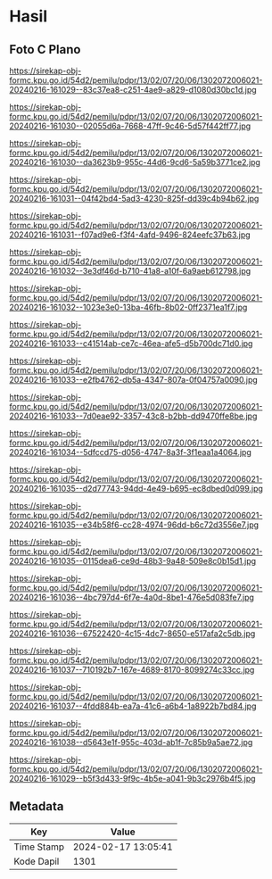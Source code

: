 # Hasil

## Foto C Plano

https://sirekap-obj-formc.kpu.go.id/54d2/pemilu/pdpr/13/02/07/20/06/1302072006021-20240216-161029--83c37ea8-c251-4ae9-a829-d1080d30bc1d.jpg

https://sirekap-obj-formc.kpu.go.id/54d2/pemilu/pdpr/13/02/07/20/06/1302072006021-20240216-161030--02055d6a-7668-47ff-9c46-5d57f442ff77.jpg

https://sirekap-obj-formc.kpu.go.id/54d2/pemilu/pdpr/13/02/07/20/06/1302072006021-20240216-161030--da3623b9-955c-44d6-9cd6-5a59b3771ce2.jpg

https://sirekap-obj-formc.kpu.go.id/54d2/pemilu/pdpr/13/02/07/20/06/1302072006021-20240216-161031--04f42bd4-5ad3-4230-825f-dd39c4b94b62.jpg

https://sirekap-obj-formc.kpu.go.id/54d2/pemilu/pdpr/13/02/07/20/06/1302072006021-20240216-161031--f07ad9e6-f3f4-4afd-9496-824eefc37b63.jpg

https://sirekap-obj-formc.kpu.go.id/54d2/pemilu/pdpr/13/02/07/20/06/1302072006021-20240216-161032--3e3df46d-b710-41a8-a10f-6a9aeb612798.jpg

https://sirekap-obj-formc.kpu.go.id/54d2/pemilu/pdpr/13/02/07/20/06/1302072006021-20240216-161032--1023e3e0-13ba-46fb-8b02-0ff2371ea1f7.jpg

https://sirekap-obj-formc.kpu.go.id/54d2/pemilu/pdpr/13/02/07/20/06/1302072006021-20240216-161033--c41514ab-ce7c-46ea-afe5-d5b700dc71d0.jpg

https://sirekap-obj-formc.kpu.go.id/54d2/pemilu/pdpr/13/02/07/20/06/1302072006021-20240216-161033--e2fb4762-db5a-4347-807a-0f04757a0090.jpg

https://sirekap-obj-formc.kpu.go.id/54d2/pemilu/pdpr/13/02/07/20/06/1302072006021-20240216-161033--7d0eae92-3357-43c8-b2bb-dd9470ffe8be.jpg

https://sirekap-obj-formc.kpu.go.id/54d2/pemilu/pdpr/13/02/07/20/06/1302072006021-20240216-161034--5dfccd75-d056-4747-8a3f-3f1eaa1a4064.jpg

https://sirekap-obj-formc.kpu.go.id/54d2/pemilu/pdpr/13/02/07/20/06/1302072006021-20240216-161035--d2d77743-94dd-4e49-b695-ec8dbed0d099.jpg

https://sirekap-obj-formc.kpu.go.id/54d2/pemilu/pdpr/13/02/07/20/06/1302072006021-20240216-161035--e34b58f6-cc28-4974-96dd-b6c72d3556e7.jpg

https://sirekap-obj-formc.kpu.go.id/54d2/pemilu/pdpr/13/02/07/20/06/1302072006021-20240216-161035--0115dea6-ce9d-48b3-9a48-509e8c0b15d1.jpg

https://sirekap-obj-formc.kpu.go.id/54d2/pemilu/pdpr/13/02/07/20/06/1302072006021-20240216-161036--4bc797d4-6f7e-4a0d-8be1-476e5d083fe7.jpg

https://sirekap-obj-formc.kpu.go.id/54d2/pemilu/pdpr/13/02/07/20/06/1302072006021-20240216-161036--67522420-4c15-4dc7-8650-e517afa2c5db.jpg

https://sirekap-obj-formc.kpu.go.id/54d2/pemilu/pdpr/13/02/07/20/06/1302072006021-20240216-161037--710192b7-167e-4689-8170-8099274c33cc.jpg

https://sirekap-obj-formc.kpu.go.id/54d2/pemilu/pdpr/13/02/07/20/06/1302072006021-20240216-161037--4fdd884b-ea7a-41c6-a6b4-1a8922b7bd84.jpg

https://sirekap-obj-formc.kpu.go.id/54d2/pemilu/pdpr/13/02/07/20/06/1302072006021-20240216-161038--d5643e1f-955c-403d-ab1f-7c85b9a5ae72.jpg

https://sirekap-obj-formc.kpu.go.id/54d2/pemilu/pdpr/13/02/07/20/06/1302072006021-20240216-161029--b5f3d433-9f9c-4b5e-a041-9b3c2976b4f5.jpg


## Metadata

| Key        | Value               |
| ---------- | ------------------- |
| Time Stamp | 2024-02-17 13:05:41 |
| Kode Dapil | 1301                |



